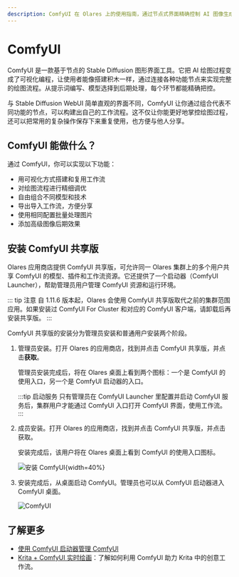```yaml
---
description: ComfyUI 在 Olares 上的使用指南，通过节点式界面精确控制 AI 图像生成过程，创建可重用的工作流程。
---
```

# ComfyUI

ComfyUI 是一款基于节点的 Stable Diffusion 图形界面工具。它把 AI 绘图过程变成了可视化编程，让使用者能像搭建积木一样，通过连接各种功能节点来实现完整的绘图流程。从提示词编写、模型选择到后期处理，每个环节都能精确把控。

与 Stable Diffusion WebUI 简单直观的界面不同，ComfyUI 让你通过组合代表不同功能的节点，可以构建出自己的工作流程。这不仅让你能更好地掌控绘图过程，还可以把常用的复杂操作保存下来重复使用，也方便与他人分享。

## ComfyUI 能做什么？
通过 ComfyUI，你可以实现以下功能：
  
* 用可视化方式搭建和复用工作流
* 对绘图流程进行精细调优
* 自由组合不同模型和技术
* 导出导入工作流，方便分享
* 使用相同配置批量处理图片
* 添加高级图像后期效果

## 安装 ComfyUI 共享版
Olares 应用商店提供 ComfyUI 共享版，可允许同一 Olares 集群上的多个用户共享 ComfyUI 的模型、插件和工作流资源。它还提供了一个启动器（ComfyUI Launcher），帮助管理员用户管理 ComfyUI 资源和运行环境。

::: tip 注意
自 1.11.6 版本起，Olares 会使用 ComfyUI 共享版取代之前的集群范围应用。如果安装过 ComfyUI For Cluster 和对应的 ComfyUI 客户端，请卸载后再安装共享版。
::: 

ComfyUI 共享版的安装分为管理员安装和普通用户安装两个阶段。

1. 管理员安装。打开 Olares 的应用商店，找到并点击 ComfyUI 共享版，并点击**获取**。
 
    管理员安装完成后，将在 Olares 桌面上看到两个图标：一个是 ComfyUI 的使用入口，另一个是 ComfyUI 启动器的入口。
    
    :::tip 启动服务
    只有管理员在 ComfyUI Launcher 里配置并启动 ComfyUI 服务后，集群用户才能通过 ComfyUI 入口打开 ComfyUI 界面，使用工作流。
    :::

2. 成员安装。打开 Olares 的应用商店，找到并点击 ComfyUI 共享版，并点击获取。
   
   安装完成后，该用户将在 Olares 桌面上看到 ComfyUI 的使用入口图标。

    ![安装 ComfyUI](/images/manual/tutorials/install-comfyui.png){width=40%}

3. 安装完成后，从桌面启动 ComfyUI。管理员也可以从 ComfyUI 启动器进入 ComfyUI 桌面。

    ![ComfyUI](/images/manual/use-cases/comfyui.png#bordered)

## 了解更多

- [使用 ComfyUI 启动器管理 ComfyUI](comfyui-launcher.md)
- [Krita + ComfyUI 实时绘画](../tutorials/comfyui-for-krita.md)：了解如何利用 ComfyUI 助力 Krita 中的创意工作流。